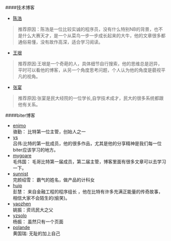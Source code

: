 ####技术博客

*   [陈浩](http://coolshell.cn/)
>
> 推荐原因：陈浩是一位比较实诚的程序员，没有什么特别NB的背景，也不是什么大赛天才，是一个从菜鸟一步一步成长起来的大牛，他的文章很多都通俗易懂，没有故作高深，适合学习阅读。
>

*   [王垠](http://www.yinwang.org/)
>
> 推荐原因:王垠是一个奇葩的人，具体细节自行搜索，他的思维总是迥异，平时可以看他的博客，从另一个角度思考问题，个人认为他的角度是藐视平凡的视角。
>

*   [张宴](http://zyan.cc/)
>
> 推荐原因:张宴是民大经院的一位学长,自学技术成才，民大的很多系统都跟他有关系。
>

####biter博客
*   [enimo](http://blog.anymoore.com/)  
   骆勤： 比特第一位主管，创始人之一
*   [ys](http://blog.ysmood.org)  
  吕伟:比特的第一批成员，他的很多作品，尤其是他的分享精神是我们每一位biter应该学习的地方。
*   [mygoare](http://mygoare.com/)  
  毛伟国： 毛哥比特第一届成员，第二届主管，博客里面有很多文章可以去学习一下。
*   [sunnist](http://sunnist.github.io/)  
   完颜绍雪： 霸气的姓名，做产品的计科女
*   [huip](http://www.huip.org/)  
   彭慧： 来自金融工程的程序组长 ，他在比特有许多充满正能量的传奇故事，相信大家不会陌生的(偷笑)。
*   [yaozhen](http://iyaozhen.com/)  
   姚振：资讯民大之父
*   [yzsolo](http://aresyz.com/)  
   杨振： 虽然只有一个页面
*   [polande](http://www.polande.com)  
   黄国瑞: 无耻的加上自己

